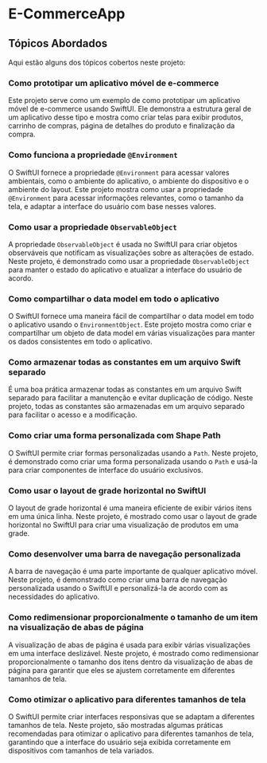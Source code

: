 # E-CommerceApp


## Tópicos Abordados

Aqui estão alguns dos tópicos cobertos neste projeto:

### Como prototipar um aplicativo móvel de e-commerce

Este projeto serve como um exemplo de como prototipar um aplicativo móvel de e-commerce usando SwiftUI. Ele demonstra a estrutura geral de um aplicativo desse tipo e mostra como criar telas para exibir produtos, carrinho de compras, página de detalhes do produto e finalização da compra.

### Como funciona a propriedade `@Environment`

O SwiftUI fornece a propriedade `@Environment` para acessar valores ambientais, como o ambiente do aplicativo, o ambiente do dispositivo e o ambiente do layout. Este projeto mostra como usar a propriedade `@Environment` para acessar informações relevantes, como o tamanho da tela, e adaptar a interface do usuário com base nesses valores.

### Como usar a propriedade `ObservableObject`

A propriedade `ObservableObject` é usada no SwiftUI para criar objetos observáveis que notificam as visualizações sobre as alterações de estado. Neste projeto, é demonstrado como usar a propriedade `ObservableObject` para manter o estado do aplicativo e atualizar a interface do usuário de acordo.

### Como compartilhar o data model em todo o aplicativo

O SwiftUI fornece uma maneira fácil de compartilhar o data model em todo o aplicativo usando o `EnvironmentObject`. Este projeto mostra como criar e compartilhar um objeto de data model em várias visualizações para manter os dados consistentes em todo o aplicativo.

### Como armazenar todas as constantes em um arquivo Swift separado

É uma boa prática armazenar todas as constantes em um arquivo Swift separado para facilitar a manutenção e evitar duplicação de código. Neste projeto, todas as constantes são armazenadas em um arquivo separado para facilitar o acesso e a modificação.

### Como criar uma forma personalizada com Shape Path

O SwiftUI permite criar formas personalizadas usando a `Path`. Neste projeto, é demonstrado como criar uma forma personalizada usando o `Path` e usá-la para criar componentes de interface do usuário exclusivos.

### Como usar o layout de grade horizontal no SwiftUI

O layout de grade horizontal é uma maneira eficiente de exibir vários itens em uma única linha. Neste projeto, é mostrado como usar o layout de grade horizontal no SwiftUI para criar uma visualização de produtos em uma grade.

### Como desenvolver uma barra de navegação personalizada

A barra de navegação é uma parte importante de qualquer aplicativo móvel. Neste projeto, é demonstrado como criar uma barra de navegação personalizada usando o SwiftUI e personalizá-la de acordo com as necessidades do aplicativo.

### Como redimensionar proporcionalmente o tamanho de um item na visualização de abas de página

A visualização de abas de página é usada para exibir várias visualizações em uma interface deslizável. Neste projeto, é mostrado como redimensionar proporcionalmente o tamanho dos itens dentro da visualização de abas de página para garantir que eles se ajustem corretamente em diferentes tamanhos de tela.

### Como otimizar o aplicativo para diferentes tamanhos de tela

O SwiftUI permite criar interfaces responsivas que se adaptam a diferentes tamanhos de tela. Neste projeto, são mostradas algumas práticas recomendadas para otimizar o aplicativo para diferentes tamanhos de tela, garantindo que a interface do usuário seja exibida corretamente em dispositivos com tamanhos de tela variados.
